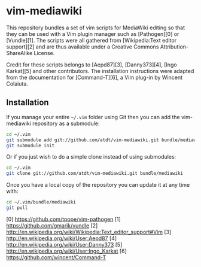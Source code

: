 vim-mediawiki
=============

This repository bundles a set of vim scripts for MediaWiki editing so that they
can be used with a Vim plugin manager such as [Pathogen][0] or [Vundle][1]. The
scripts were all gathered from [Wikipedia:Text editor support][2] and are thus
available under a Creative Commons Attribution-ShareAlike License.

Credit for these scripts belongs to [Aepd87][3], [Danny373][4], [Ingo
Karkat][5] and other contributors. The installation instructions were adapted
from the documentation for [Command-T][6], a Vim plug-in by Wincent Colaiuta.

Installation
------------
If you manage your entire `~/.vim` folder using Git then you can add the
vim-mediawiki repository as a submodule:

```sh
cd ~/.vim
git submodule add git://github.com/atdt/vim-mediawiki.git bundle/mediawiki
git submodule init
```

Or if you just wish to do a simple clone instead of using submodules:

```sh
cd ~/.vim
git clone git://github.com/atdt/vim-mediawiki.git bundle/mediawiki
```

Once you have a local copy of the repository you can update it at any time
with:

```sh
cd ~/.vim/bundle/mediawiki
git pull
```

  [0] https://github.com/tpope/vim-pathogen
  [1] https://github.com/gmarik/vundle
  [2] http://en.wikipedia.org/wiki/Wikipedia:Text_editor_support#Vim
  [3] http://en.wikipedia.org/wiki/User:Aepd87
  [4] http://en.wikipedia.org/wiki/User:Danny373
  [5] http://en.wikipedia.org/wiki/User:Ingo_Karkat
  [6] https://github.com/wincent/Command-T
